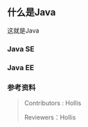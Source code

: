 ## 什么是Java


这就是Java

### Java SE

### Java EE

### 参考资料


> Contributors : Hollis
> 
> Reviewers：Hollis